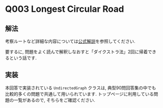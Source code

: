 # Q003 Longest Circular Road

## 解法
考察ルートなど詳細な内容については[公式解説](https://github.com/E869120/kyopro_educational_90/blob/main/editorial/003.jpg)を参照してください.

要するに, 問題をよく読んで解釈しなおすと「ダイクストラ法」2回に帰着できるという話です.

## 実装
本回答で実装されている `UndirectedGraph` クラスは, 典型90問回答集の中でも比較的多くの問題で共通して用いられています.
トップページに利用している問題の一覧があるので, そちらをご確認ください.